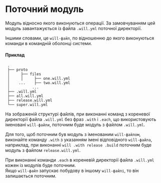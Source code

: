 # Поточний модуль

Модуль відносно якого виконуються операції. За замовчуванням цей модуль завантажується із файла <code>.will.yml</code> поточної директорії.

Іншими словами, це `will-файл`, по відношенню до якого виконуються команди в командній оболонці системи.

#### Приклад   

```
 .
 ├── proto
 │     ├── files
 │     │     ├── one.will.yml
 │    ...    ├── two.will.yml
 │          ...
 ├── .will.yml  
 ├── all.will.yml
 ├── release.will.yml
 └── super.will.yml

 ```

На зображеній структурі файлів, при виконанні команд з кореневої директорії файла `.will.yml` без фраз `.with` i `.each`, що використовують іменовані `will-файли`, поточним буде модуль з файлом `.will.yml`.  

Для того, щоб поточним був модуль з іменованим `will-файлом`, виконайте команду `.with` з указанням імені відповідного `will-файлa`, наприклад, при виконанні `will .with release .build` поточним буде модуль з файлом `release.will.yml`. 

При виконанні команди `.each` в кореневій директорії файла `.will.yml` кожен із модулів буде поточним.  
Якщо `will-файл` запускає побудову в іншому `will-файлі`, то він залишається поточним.
